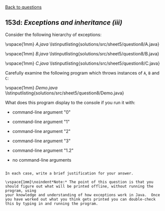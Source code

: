 [Back to questions](../README.md)

## 153d: *Exceptions and inheritance (iii)*

Consider the following hierarchy of exceptions:

\vspace{1mm}
*A.java*
\lstinputlisting{solutions/src/sheet5/question8/A.java}

\vspace{1mm}
*B.java*
\lstinputlisting{solutions/src/sheet5/question8/B.java}

\vspace{1mm}
*C.java*
\lstinputlisting{solutions/src/sheet5/question8/C.java}

Carefully examine the following program which throws instances of `A`, `B` and `C`:

\vspace{1mm}
*Demo.java*
\lstinputlisting{solutions/src/sheet5/question8/Demo.java}

What does this program display to the console if you run it with:



* command-line argument "0"

* command-line argument "1"

* command-line argument "2"

* command-line argument "3"

* command-line argument "1.2"

* no command-line arguments

```

In each case, write a brief justification for your answer.

\vspace{1mm}\noindent*Note:* The point of this question is that you should figure out what will be printed offline, without running the program, using
your knowledge and understanding of how exceptions work in Java.  Once you have worked out what you think gets printed you can double-check
this by typing in and running the program.

